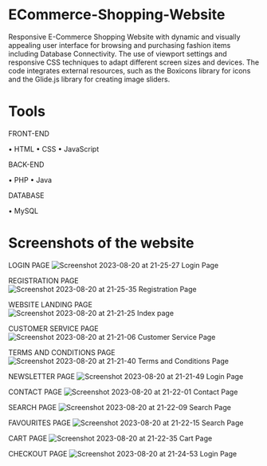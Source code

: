 # ECommerce-Shopping-Website
Responsive E-Commerce Shopping Website with dynamic and visually appealing user interface for browsing and purchasing fashion items including Database Connectivity. The use of viewport settings and responsive CSS techniques to adapt different screen sizes and devices. The code integrates external resources, such as the Boxicons library for icons and the Glide.js library for creating image sliders.




# Tools

FRONT-END

• HTML
• CSS
• JavaScript

BACK-END

• PHP
• Java

DATABASE

• MySQL

# Screenshots of the website

LOGIN PAGE
![Screenshot 2023-08-20 at 21-25-27 Login Page](https://github.com/itsmesona09/ECommerce-Shopping-Website/assets/111109613/53793826-9631-481e-9671-0fbe0126f68c)

REGISTRATION PAGE
![Screenshot 2023-08-20 at 21-25-35 Registration Page](https://github.com/itsmesona09/ECommerce-Shopping-Website/assets/111109613/d7a66b95-0e46-46ae-a1ca-8e37e6415de9)

WEBSITE LANDING PAGE
![Screenshot 2023-08-20 at 21-21-25 Index page](https://github.com/itsmesona09/ECommerce-Shopping-Website/assets/111109613/2014fd9d-296f-4a79-9b27-f46097b96aca)

CUSTOMER SERVICE PAGE
![Screenshot 2023-08-20 at 21-21-06 Customer Service Page](https://github.com/itsmesona09/ECommerce-Shopping-Website/assets/111109613/cddc6868-e52f-4f99-8d8e-671eefc7ca8a)

TERMS AND CONDITIONS PAGE
![Screenshot 2023-08-20 at 21-21-40 Terms and Conditions Page](https://github.com/itsmesona09/ECommerce-Shopping-Website/assets/111109613/55ea9120-e178-4385-ab66-2d85608a5463)

NEWSLETTER PAGE
![Screenshot 2023-08-20 at 21-21-49 Login Page](https://github.com/itsmesona09/ECommerce-Shopping-Website/assets/111109613/19c0bcab-f511-4d29-8b4d-05accb6fdfea)

CONTACT PAGE
![Screenshot 2023-08-20 at 21-22-01 Contact Page](https://github.com/itsmesona09/ECommerce-Shopping-Website/assets/111109613/661e7ab7-2a6a-4047-a28d-16e7fd4692c0)

SEARCH PAGE
![Screenshot 2023-08-20 at 21-22-09 Search Page](https://github.com/itsmesona09/ECommerce-Shopping-Website/assets/111109613/841a368e-d1d4-4fdb-b67e-f402077b12a3)

FAVOURITES PAGE
![Screenshot 2023-08-20 at 21-22-15 Search Page](https://github.com/itsmesona09/ECommerce-Shopping-Website/assets/111109613/946cfd90-e5b7-4c2b-b5ed-10a36edfc1e8)

CART PAGE
![Screenshot 2023-08-20 at 21-22-35 Cart Page](https://github.com/itsmesona09/ECommerce-Shopping-Website/assets/111109613/24112646-f38c-4a75-bbc2-6ebccf2681a5)

CHECKOUT PAGE
![Screenshot 2023-08-20 at 21-24-53 Login Page](https://github.com/itsmesona09/ECommerce-Shopping-Website/assets/111109613/d57c0f78-1799-4eea-ad2e-dfd522710d21)







